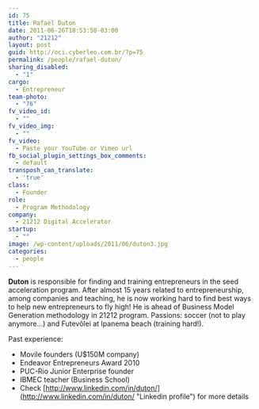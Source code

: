 ```yaml
---
id: 75
title: Rafael Duton
date: 2011-06-26T18:53:50-03:00
author: "21212"
layout: post
guid: http://oci.cyberleo.com.br/?p=75
permalink: /people/rafael-duton/
sharing_disabled:
  - "1"
cargo:
  - Entrepreneur
team-photo:
  - "76"
fv_video_id:
  - ""
fv_video_img:
  - ""
fv_video:
  - Paste your YouTube or Vimeo url
fb_social_plugin_settings_box_comments:
  - default
transposh_can_translate:
  - 'true'
class:
  - Founder
role:
  - Program Methodology
company:
  - 21212 Digital Accelerator
startup:
  - ""
image: /wp-content/uploads/2011/06/duton3.jpg
categories:
  - people
---
```

**Duton** is responsible for finding and training entrepreneurs in the seed acceleration program. After almost 15 years related to entrepreneurship, among companies and teaching, he is now working hard to find best ways to help new entrepreneurs to fly high! He is ahead of Business Model Generation methodology in 21212 program. Passions: soccer (not to play anymore…) and Futevôlei at Ipanema beach (training hard!).

Past experience:

  * Movile founders (U$150M company)
  * Endeavor Entrepreneurs Award 2010
  * PUC-Rio Junior Enterprise founder
  * IBMEC teacher (Business School)
  * Check [http://www.linkedin.com/in/duton/](http://www.linkedin.com/in/duton/ "Linkedin profile") for more details
